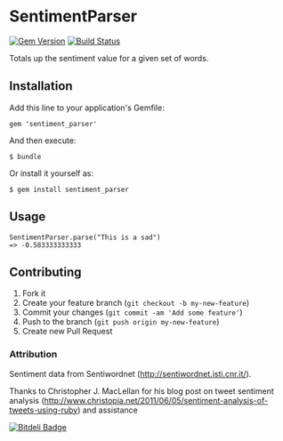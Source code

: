 # SentimentParser

[![Gem Version](https://badge.fury.io/rb/sentiment_parser.png)](http://badge.fury.io/rb/sentiment_parser) [![Build Status](https://travis-ci.org/modsognir/sentiment_parser.png)](https://travis-ci.org/modsognir/sentiment_parser)

Totals up the sentiment value for a given set of words.

## Installation

Add this line to your application's Gemfile:

    gem 'sentiment_parser'

And then execute:

    $ bundle

Or install it yourself as:

    $ gem install sentiment_parser

## Usage

    SentimentParser.parse("This is a sad")
    => -0.583333333333

## Contributing

1. Fork it
2. Create your feature branch (`git checkout -b my-new-feature`)
3. Commit your changes (`git commit -am 'Add some feature'`)
4. Push to the branch (`git push origin my-new-feature`)
5. Create new Pull Request


### Attribution
Sentiment data from Sentiwordnet (http://sentiwordnet.isti.cnr.it/).

Thanks to Christopher J. MacLellan for his blog post on tweet sentiment analysis (http://www.christopia.net/2011/06/05/sentiment-analysis-of-tweets-using-ruby) and assistance


[![Bitdeli Badge](https://d2weczhvl823v0.cloudfront.net/modsognir/sentiment_parser/trend.png)](https://bitdeli.com/free "Bitdeli Badge")

